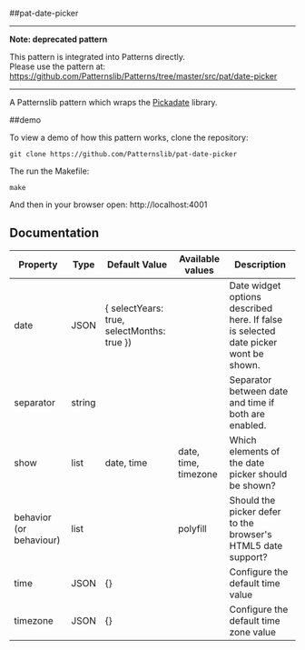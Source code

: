 ##pat-date-picker

---

**Note: deprecated pattern**

This pattern is integrated into Patterns directly.<br>
Please use the pattern at: https://github.com/Patternslib/Patterns/tree/master/src/pat/date-picker

---

A Patternslib pattern which wraps the [Pickadate](http://amsul.ca/pickadate.js/) library.

##demo

To view a demo of how this pattern works, clone the repository:

    git clone https://github.com/Patternslib/pat-date-picker

The run the Makefile:

    make

And then in your browser open: http://localhost:4001

## Documentation

Property                | Type   | Default Value                              | Available values      | Description
------------------------|--------|--------------------------------------------|-----------------------|---------------------------------------------------
date                    | JSON   | { selectYears: true, selectMonths: true }) |                       | Date widget options described here. If false is selected date picker wont be shown.
separator               | string |                                            |                       | Separator between date and time if both are enabled.
show                    | list   | date, time                                 | date, time, timezone  | Which elements of the date picker should be shown?
behavior (or behaviour) | list   |                                            | polyfill              | Should the picker defer to the browser's HTML5 date support?
time                    | JSON   | {}                                         |                       | Configure the default time value
timezone                | JSON   | {}                                         |                       | Configure the default time zone value
